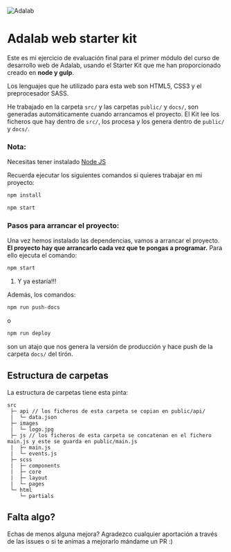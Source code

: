 ![Adalab](https://beta.adalab.es/resources/images/adalab-logo-155x61-bg-white.png)

# Adalab web starter kit

Este es mi ejercicio de evaluación final para el primer módulo del curso de desarrollo web de Adalab, usando el Starter Kit que me han proporcionado creado en **node y gulp**.

Los lenguajes que he utilizado para esta web son HTML5, CSS3 y el preprocesador SASS.

He trabajado en la carpeta `src/` y las carpetas `public/` y `docs/`, son generadas automáticamente cuando arrancamos el proyecto. El Kit lee los ficheros que hay dentro de `src/`, los procesa y los genera dentro de `public/` y `docs/`.

### Nota:

Necesitas tener instalado [Node JS](https://nodejs.org/)

Recuerda ejecutar los siguientes comandos si quieres trabajar en mi proyecto:

```bash
npm install

npm start
```

### Pasos para arrancar el proyecto:

Una vez hemos instalado las dependencias, vamos a arrancar el proyecto. **El proyecto hay que arrancarlo cada vez que te pongas a programar.** Para ello ejecuta el comando:

```bash
npm start
```

1. Y ya estaría!!!

Además, los comandos:

```bash
npm run push-docs
```

o

```bash
npm run deploy
```

son un atajo que nos genera la versión de producción y hace push de la carpeta `docs/` del tirón.

## Estructura de carpetas

La estructura de carpetas tiene esta pinta:

```
src
 ├─ api // los ficheros de esta carpeta se copian en public/api/
 |  └─ data.json
 ├─ images
 |  └─ logo.jpg
 ├─ js // los ficheros de esta carpeta se concatenan en el fichero main.js y este se guarda en public/main.js
 |  ├─ main.js
 |  └─ events.js
 ├─ scss
 |  ├─ components
 |  ├─ core
 |  ├─ layout
 |  └─ pages
 └─ html
    └─ partials
```

## Falta algo?

Echas de menos alguna mejora? Agradezco cualquier aportación a través de las issues o si te animas a mejorarlo mándame un PR :)
